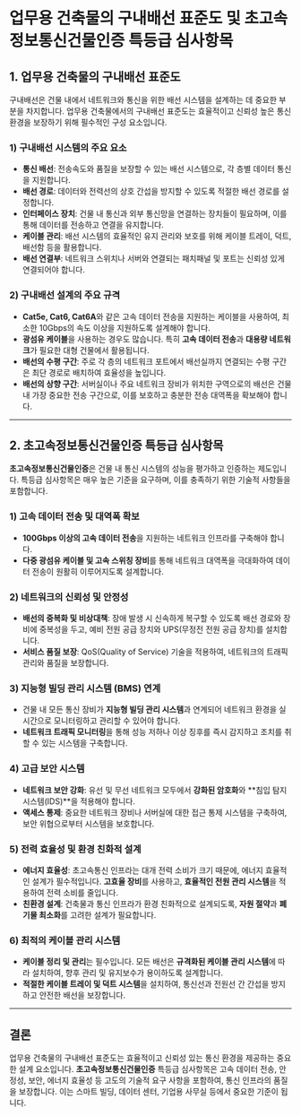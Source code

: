 # 업무용 건축물의 구내배선 표준도 및 초고속정보통신건물인증 특등급 심사항목

## 1. **업무용 건축물의 구내배선 표준도**
구내배선은 건물 내에서 네트워크와 통신을 위한 배선 시스템을 설계하는 데 중요한 부분을 차지합니다. 업무용 건축물에서의 구내배선 표준도는 효율적이고 신뢰성 높은 통신 환경을 보장하기 위해 필수적인 구성 요소입니다.

### 1) **구내배선 시스템의 주요 요소**
- **통신 배선**: 전송속도와 품질을 보장할 수 있는 배선 시스템으로, 각 층별 데이터 통신을 지원합니다.
- **배선 경로**: 데이터와 전력선의 상호 간섭을 방지할 수 있도록 적절한 배선 경로를 설정합니다.
- **인터페이스 장치**: 건물 내 통신과 외부 통신망을 연결하는 장치들이 필요하며, 이를 통해 데이터를 전송하고 연결을 유지합니다.
- **케이블 관리**: 배선 시스템의 효율적인 유지 관리와 보호를 위해 케이블 트레이, 덕트, 배선함 등을 활용합니다.
- **배선 연결부**: 네트워크 스위치나 서버와 연결되는 패치패널 및 포트는 신뢰성 있게 연결되어야 합니다.

### 2) **구내배선 설계의 주요 규격**
- **Cat5e, Cat6, Cat6A**와 같은 고속 데이터 전송을 지원하는 케이블을 사용하여, 최소한 10Gbps의 속도 이상을 지원하도록 설계해야 합니다.
- **광섬유 케이블**을 사용하는 경우도 많습니다. 특히 **고속 데이터 전송**과 **대용량 네트워크**가 필요한 대형 건물에서 활용됩니다.
- **배선의 수평 구간**: 주로 각 층의 네트워크 포트에서 배선실까지 연결되는 수평 구간은 최단 경로로 배치하여 효율성을 높입니다.
- **배선의 상향 구간**: 서버실이나 주요 네트워크 장비가 위치한 구역으로의 배선은 건물 내 가장 중요한 전송 구간으로, 이를 보호하고 충분한 전송 대역폭을 확보해야 합니다.

---

## 2. **초고속정보통신건물인증 특등급 심사항목**

**초고속정보통신건물인증**은 건물 내 통신 시스템의 성능을 평가하고 인증하는 제도입니다. 특등급 심사항목은 매우 높은 기준을 요구하며, 이를 충족하기 위한 기술적 사항들을 포함합니다.

### 1) **고속 데이터 전송 및 대역폭 확보**
- **100Gbps 이상의 고속 데이터 전송**을 지원하는 네트워크 인프라를 구축해야 합니다.
- **다중 광섬유 케이블 및 고속 스위칭 장비**를 통해 네트워크 대역폭을 극대화하여 데이터 전송이 원활히 이루어지도록 설계합니다.

### 2) **네트워크의 신뢰성 및 안정성**
- **배선의 중복화 및 비상대책**: 장애 발생 시 신속하게 복구할 수 있도록 배선 경로와 장비에 중복성을 두고, 예비 전원 공급 장치와 UPS(무정전 전원 공급 장치)를 설치합니다.
- **서비스 품질 보장**: QoS(Quality of Service) 기술을 적용하여, 네트워크의 트래픽 관리와 품질을 보장합니다.

### 3) **지능형 빌딩 관리 시스템 (BMS) 연계**
- 건물 내 모든 통신 장비가 **지능형 빌딩 관리 시스템**과 연계되어 네트워크 환경을 실시간으로 모니터링하고 관리할 수 있어야 합니다.
- **네트워크 트래픽 모니터링**을 통해 성능 저하나 이상 징후를 즉시 감지하고 조치를 취할 수 있는 시스템을 구축합니다.

### 4) **고급 보안 시스템**
- **네트워크 보안 강화**: 유선 및 무선 네트워크 모두에서 **강화된 암호화**와 **침입 탐지 시스템(IDS)**을 적용해야 합니다.
- **액세스 통제**: 중요한 네트워크 장비나 서버실에 대한 접근 통제 시스템을 구축하여, 보안 위협으로부터 시스템을 보호합니다.

### 5) **전력 효율성 및 환경 친화적 설계**
- **에너지 효율성**: 초고속통신 인프라는 대개 전력 소비가 크기 때문에, 에너지 효율적인 설계가 필수적입니다. **고효율 장비**를 사용하고, **효율적인 전원 관리 시스템**을 적용하여 전력 소비를 줄입니다.
- **친환경 설계**: 건축물과 통신 인프라가 환경 친화적으로 설계되도록, **자원 절약**과 **폐기물 최소화**를 고려한 설계가 필요합니다.

### 6) **최적의 케이블 관리 시스템**
- **케이블 정리 및 관리**는 필수입니다. 모든 배선은 **규격화된 케이블 관리 시스템**에 따라 설치하여, 향후 관리 및 유지보수가 용이하도록 설계합니다.
- **적절한 케이블 트레이 및 덕트 시스템**을 설치하여, 통신선과 전원선 간 간섭을 방지하고 안전한 배선을 보장합니다.

---

## 결론
업무용 건축물의 구내배선 표준도는 효율적이고 신뢰성 있는 통신 환경을 제공하는 중요한 설계 요소입니다. **초고속정보통신건물인증** 특등급 심사항목은 고속 데이터 전송, 안정성, 보안, 에너지 효율성 등 고도의 기술적 요구 사항을 포함하여, 통신 인프라의 품질을 보장합니다. 이는 스마트 빌딩, 데이터 센터, 기업용 사무실 등에서 중요한 기준이 됩니다.
